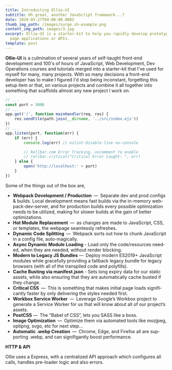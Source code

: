 ```yaml
---
title: Introducting Ollie-UI
subtitle: Oh great, another JavaScript framework...?
date: 2020-05-27T04:00:00.000Z
thumb_img_path: /images/surge.sh-example.png
content_img_path: images/3.jpg
excerpt: Ollie-UI is a starter-kit to help you rapidly develop prototype single
  page applications or APIs.
template: post
---
```

**Ollie-UI** is a culmination of several years of self-taught front-end development and 100's of hours of JavaScript, Web Development, Dev Operations courses and tutorials merged into a starter-kit that I've used for myself for many, many projects. With so many decisions a front-end developer has to make I figured I'd stop being inconstant, forgetting this setup item or that, on various projects and combine it all together into something that scaffolds almost any new project I work on.

```javascript
// ...
const port = 3000
// ...
app.get('/', function mainHandler(req, res) {
    res.sendFile(path.join(__dirname, '../src/index.ejs'))
})
// ...
app.listen(port, function(err) {
    if (err) {
        console.log(err) // eslint-disable-line no-console

        // Rollbar.com Error Tracking, uncomment to enable
        // rollbar.critical("Critical Error Caught: ", err)
    } else {
        open('http://localhost:' + port)
    }
})
```

Some of the things out of the box are, 

* **Webpack Devel­op­ment / Pro­duc­tion**  —  Sep­a­rate dev and prod con­figs & builds. Local devel­op­ment means fast builds via the in-mem­o­ry web­pack-dev-serv­er, and for pro­duc­tion builds every pos­si­ble opti­miza­tion needs to be utilized, making for slower builds at the gain of better optimizations.
* **Hot Mod­ule Replace­ment**  —  as changes are made to JavaScript, CSS, or tem­plates, the web­page seam­less­ly refreshes.
* **Dynam­ic Code Split­ting**  —  Webpack sorts out how to chunk JavaScript in a con­fig file, auto-magically.
* **Async Dynam­ic Mod­ule Load­ing** - Load only the code/​resources need­ed, when they are need­ed, with­out ren­der blocking.
* **Mod­ern to Lega­cy JS Bun­dles** —  Deploy mod­ern ES2019+ JavaScript mod­ules while grace­ful­ly pro­vid­ing a fall­back lega­cy bun­dle for lega­cy browsers (with all of the tran­spiled code and polyfills).
* **Cache Bust­ing via manifest.json** - Sets long expiry data for our sta­t­ic assets, while also ensur­ing that they are auto­mat­i­cal­ly cache bust­ed if they change.
* **Crit­i­cal CSS**  —  This is some­thing that makes ini­tial page loads sig­nif­i­cant­ly faster by only delivering the styles needed first.
* **Work­box Ser­vice Work­er**  —  Lever­age Google’s Work­box project to gen­er­ate a Ser­vice Work­er for us that will know about all of our project’s assets.
* **PostC­SS** —  The ​“Babel of CSS”, lets you SASS like a boss.
* **Image Opti­miza­tion**  —  Opti­mize them via auto­mat­ed tools like mozjpeg, optipng, svgo, etc for next step...
* **Auto­mat­ic .webp Cre­ation**  —  Chrome, Edge, and Fire­fox all are sup­port­ing .webp, and can signifigantly boost performance.

**HTTP & API** 

Ollie uses a Express, with a centralized API approach which configures all calls, handles pre-loader logic and also errors.